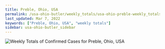 ```yaml
---
title: Preble, Ohio, USA
permalink: /usa-ohio-butler/weekly_totals/usa-ohio-preble-weekly_totals.html
last_updated: Mar 7, 2022
keywords: ["Preble, Ohio, USA", "weekly totals"]
sidebar: usa-ohio-butler_sidebar
---
```


![Weekly Totals of Confirmed Cases for Preble, Ohio, USA](/covid_tracker/images/graphs/usa-ohio-preble-weekly_totals_graph.png)
